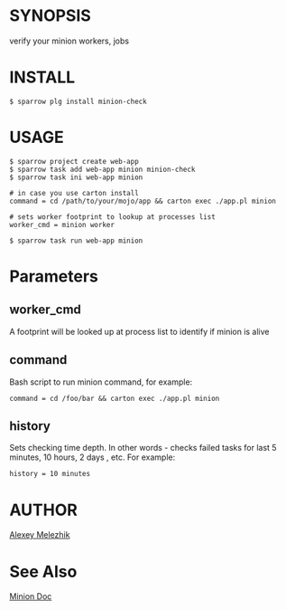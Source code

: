 # SYNOPSIS

verify your minion workers, jobs

# INSTALL
    
    $ sparrow plg install minion-check
    
# USAGE
  
    $ sparrow project create web-app
    $ sparrow task add web-app minion minion-check
    $ sparrow task ini web-app minion
  
    # in case you use carton install
    command = cd /path/to/your/mojo/app && carton exec ./app.pl minion

    # sets worker footprint to lookup at processes list
    worker_cmd = minion worker

    $ sparrow task run web-app minion

# Parameters

## worker_cmd

A footprint will be looked up at process list to identify if minion is alive 

## command

Bash script to run minion command, for example:

    command = cd /foo/bar && carton exec ./app.pl minion
    
## history

Sets checking time depth. In other words - checks failed tasks for last 5 minutes, 10 hours, 2 days , etc. For example:

    history = 10 minutes



# AUTHOR

[Alexey Melezhik](mailto:melezhik@gmail.com)

# See Also

[Minion Doc](https://metacpan.org/pod/Minion)


